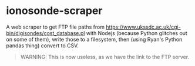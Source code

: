 # ionosonde-scraper
A web scraper to get FTP file paths from https://www.ukssdc.ac.uk/cgi-bin/digisondes/cost_database.pl with Nodejs (because Python glitches out on some of them), write those to a filesystem, then (using Ryan's Python pandas thing) convert to CSV.

> WARNING: This is now useless, as we have the link to the FTP server.
